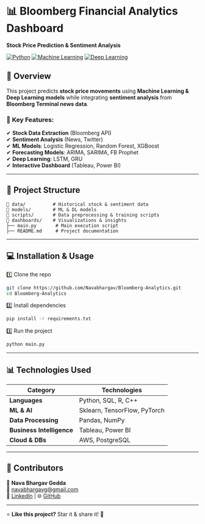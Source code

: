 # 📊 Bloomberg Financial Analytics Dashboard  
**Stock Price Prediction & Sentiment Analysis**  

[![Python](https://img.shields.io/badge/Python-3.8-blue.svg)](https://www.python.org/) [![Machine Learning](https://img.shields.io/badge/Machine%20Learning-Sklearn-orange)](https://scikit-learn.org/stable/) [![Deep Learning](https://img.shields.io/badge/Deep%20Learning-TensorFlow-red)](https://www.tensorflow.org/)  

## 🚀 Overview  
This project predicts **stock price movements** using **Machine Learning & Deep Learning models** while integrating **sentiment analysis** from **Bloomberg Terminal news data**.  

### 🔹 **Key Features:**  
✔ **Stock Data Extraction** (Bloomberg API)  
✔ **Sentiment Analysis** (News, Twitter)  
✔ **ML Models**: Logistic Regression, Random Forest, XGBoost  
✔ **Forecasting Models**: ARIMA, SARIMA, FB Prophet  
✔ **Deep Learning**: LSTM, GRU  
✔ **Interactive Dashboard** (Tableau, Power BI)  


---

## 📁 **Project Structure**  
```
📂 data/          # Historical stock & sentiment data  
📂 models/        # ML & DL models  
📂 scripts/       # Data preprocessing & training scripts  
📂 dashboards/    # Visualizations & insights  
├── main.py       # Main execution script  
├── README.md     # Project documentation  
```

---

## 💻 **Installation & Usage**  
1️⃣ Clone the repo  
```sh
git clone https://github.com/Navabhargav/Bloomberg-Analytics.git  
cd Bloomberg-Analytics  
```  
2️⃣ Install dependencies  
```sh
pip install -r requirements.txt  
```  
3️⃣ Run the project  
```sh
python main.py  
```  

---

## 📊 **Technologies Used**  
| Category | Technologies |
|----------------|--------------------------------|
| **Languages** | Python, SQL, R, C++ |
| **ML & AI** | Sklearn, TensorFlow, PyTorch |
| **Data Processing** | Pandas, NumPy |
| **Business Intelligence** | Tableau, Power BI |
| **Cloud & DBs** | AWS, PostgreSQL |

---

## 🤝 **Contributors**  
👤 **Nava Bhargav Gedda**  
📩 [navabhargavg@gmail.com](mailto:navabhargavg@gmail.com)  
🔗 [LinkedIn](https://linkedin.com/in/nava-bhargav-gedda-4a4a30151) | 🌐 [GitHub](https://github.com/Navabhargav)  

---

⭐ **Like this project?** Star it & share it! 🚀  
